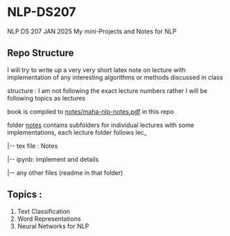 # NLP-DS207

NLP DS 207 JAN 2025 My mini-Projects and Notes for NLP

## Repo Structure 
I will try to write up a very very short latex note on lecture with implementation of any interesting algorithms or methods discussed in class 

structure :
I am not following the exact lecture numbers rather I will be following topics as lectures 

book is compiled to [notes/maha-nlp-notes.pdf](./notes/maha-nlp-notes.pdf) in this repo 

folder [notes](./notes/) contains subfolders for individual lectures with some implementations, each lecture folder follows 
lec_<No>

|-- tex file : Notes


|-- ipynb: implement and details 

|-- any other files (readme in that folder)

Topics :
---
1.  Text Classification
2.  Word Representations
3.  Neural Networks for NLP
